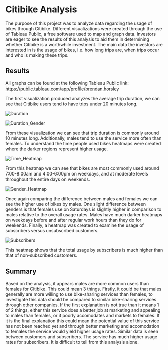 # Citibike Analysis

The purpose of this project was to analyze data regarding the usage of bikes through Citibike. 
Different visualizations were created through the use of Tableau Public, a free software used to map and graph data.
Investors are eager to see the results of this analysis to aid them in determining whether Citibike is a worthwhile investment.
The main data the investors are interested in is the usage of bikes, i.e. how long trips are, when trips occur and who is making these trips.

## Results

All graphs can be found at the following Tableau Public link: https://public.tableau.com/app/profile/brendan.horsley

The first visualization produced analyzes the average trip duration, we can see that Citibike users tend to have trips under 20 minutes long.

![Duration](https://user-images.githubusercontent.com/96553988/162645876-26283b37-731f-49be-b06e-22543def022f.png)

![Duration_Gender](https://user-images.githubusercontent.com/96553988/162645939-8dea0879-3fb5-442d-be4f-1e4a41e76473.png)

From these visualization we can see that trip duration is commonly around 10 minutes long. Additionally, males tend to use the service more often than females.
To understand the time people used bikes heatmaps were created where the darker regions represent higher usage.

![Time_Heatmap](https://user-images.githubusercontent.com/96553988/162647217-64626d95-2f3e-4434-92dd-b07cd022d768.png)

From this heatmap we can see that bikes are most commonly used around 7:00-8:00am and 4:00-6:00pm on weekdays, and at moderate levels throughout the entire days on weekends. 

![Gender_Heatmap](https://user-images.githubusercontent.com/96553988/162647443-e170267d-60f4-4539-8e7f-4e26fa7342cc.png)

Once again comparing the difference between males and females we can see the higher use of bikes by males.
One slight difference between genders is that females use on Saturdays is slightly higher in comparison to males relative to the overall usage rates.
Males have much darker heatmaps on weekdays before and after regular work hours than they do for weekends.
Finally, a heatmap was created to examine the usage of subscribers versus unsubscribed customers.

![Subscribers](https://user-images.githubusercontent.com/96553988/162648380-9153042a-0eb3-49c4-9a67-2b9f673a4225.png)

This heatmap shows that the total usage by subscribers is much higher than that of non-subscribed customers.

## Summary

Based on the analysis, it appears males are more common users than females for Citibike. This could mean 3 things. Firstly, it could be that males generally are more willing to use bike-sharing services than females, to investigate this data should be compared to similar bike-sharing services through other companies. If the first explanation is not true than it means 1 of 2 things, either this service does a better job at marketing and appealing to males than females, or it poorly accomodates and markets to females. If it is the final explanation this could mean the potential value of this service has not been reached yet and through better marketing and accomodation to females the service would yield higher usage rates. Similar data is seen between customers and subscribers. The service has much higher usage rates for subscribers. It is difficult to tell from this analysis alone.


